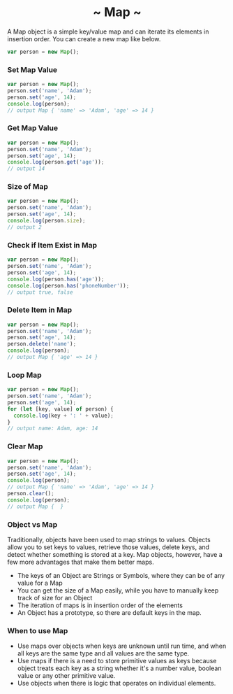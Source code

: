 <h1 align='center'>~ Map ~</h1>

<p>A Map object is a simple key/value map and can iterate its elements in insertion order. You can create a new map like below.</p>

```javascript
var person = new Map();
```

<h3>Set Map Value</h3>

```javascript
var person = new Map();
person.set('name', 'Adam');
person.set('age', 14);
console.log(person);
// output Map { 'name' => 'Adam', 'age' => 14 }
```

<h3>Get Map Value</h3>

```javascript
var person = new Map();
person.set('name', 'Adam');
person.set('age', 14);
console.log(person.get('age'));
// output 14
```

<h3>Size of Map</h3>

```javascript
var person = new Map();
person.set('name', 'Adam');
person.set('age', 14);
console.log(person.size);
// output 2
```

<h3>Check if Item Exist in Map</h3>

```javascript
var person = new Map();
person.set('name', 'Adam');
person.set('age', 14);
console.log(person.has('age'));
console.log(person.has('phoneNumber'));
// output true, false
```

<h3>Delete Item in Map</h3>

```javascript
var person = new Map();
person.set('name', 'Adam');
person.set('age', 14);
person.delete('name');
console.log(person);
// output Map { 'age' => 14 }
```

<h3>Loop Map</h3>

```javascript
var person = new Map();
person.set('name', 'Adam');
person.set('age', 14);
for (let [key, value] of person) {
  console.log(key + ': ' + value);
}
// output name: Adam, age: 14
```

<h3>Clear Map</h3>

```javascript
var person = new Map();
person.set('name', 'Adam');
person.set('age', 14);
console.log(person);
// output Map { 'name' => 'Adam', 'age' => 14 }
person.clear();
console.log(person);
// output Map {  }
```

<h3>Object vs Map</h3>

<p>Traditionally, objects have been used to map strings to values. Objects allow you to set keys to values, retrieve those values, delete keys, and detect whether something is stored at a key. Map objects, however, have a few more advantages that make them better maps.</p>

<ul>
  <li>The keys of an Object are Strings or Symbols, where they can be of any value for a Map</li>
  <li>You can get the size of a Map easily, while you have to manually keep track of size for an Object</li>
  <li>The iteration of maps is in insertion order of the elements</li>
  <li>An Object has a prototype, so there are default keys in the map.</li>
</ul>

<h3>When to use Map</h3>

<ul>
  <li>Use maps over objects when keys are unknown until run time, and when all keys are the same type and all values are the same type.</li>
  <li>Use maps if there is a need to store primitive values as keys because object treats each key as a string whether it's a number value, boolean value or any other primitive value.</li>
  <li>Use objects when there is logic that operates on individual elements.</li>
</ul>
